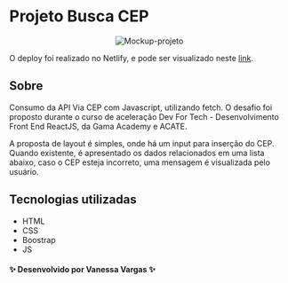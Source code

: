 # Projeto Busca CEP

<div align="center">

![Mockup-projeto](https://github.com/vanessavargas/desafio-busca-cep/blob/master/img/layout.png)

</div>

O deploy foi realizado no Netlify, e pode ser visualizado neste [link](https://pesquisar-cep.netlify.app/).

## Sobre

Consumo da API Via CEP com Javascript, utilizando fetch. O desafio foi proposto durante o curso de aceleração Dev For Tech - Desenvolvimento Front End ReactJS, da Gama Academy e ACATE. 

A proposta de layout é simples, onde há um input para inserção do CEP. Quando existente, é apresentado os dados relacionados em uma lista abaixo, caso o CEP esteja incorreto, uma mensagem é visualizada pelo usuário.

## Tecnologias utilizadas

- HTML
- CSS
- Boostrap
- JS 

#### ✨ Desenvolvido por Vanessa Vargas ✨
